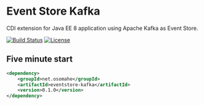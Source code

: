 # Event Store Kafka
CDI extension for Java EE 8 application using Apache Kafka as Event Store.

[![Build Status](https://travis-ci.org/tonda100/eventstore-kafka.svg?branch=dev)](https://travis-ci.org/tonda100/eventstore-kafka)
[![License](https://img.shields.io/badge/License-Apache%202.0-blue.svg)](https://opensource.org/licenses/Apache-2.0)

## Five minute start
```xml
<dependency>
    <groupId>net.osomahe</groupId>
    <artifactId>eventstore-kafka</artifactId>
    <version>0.1.0</version>
</dependency>
```
